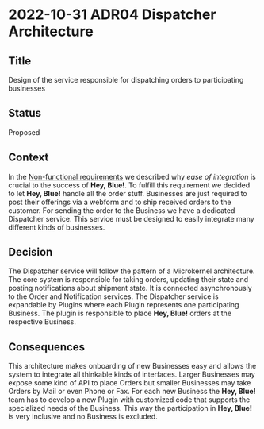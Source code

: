# 2022-10-31 ADR04 Dispatcher Architecture

## Title
Design of the service responsible for dispatching orders to participating businesses

## Status
Proposed

## Context
In the [Non-functional requirements](../requirements/non-functional-requirements.md) we described why *ease of integration* is crucial to the success of **Hey, Blue!**. To fulfill this requirement we decided to let **Hey, Blue!** handle all the order stuff. Businesses are just required to post their offerings via a webform and to ship received orders to the customer. For sending the order to the Business we have a dedicated Dispatcher service. This service must be designed to easily integrate many different kinds of businesses.

## Decision
The Dispatcher service will follow the pattern of a Microkernel architecture. The core system is responsible for taking orders, updating their state and posting notifications about shipment state. It is connected asynchronously to the Order and Notification services. The Dispatcher service is expandable by Plugins where each Plugin represents one participating Business. The plugin is responsible to place **Hey, Blue!** orders at the respective Business.

## Consequences
This architecture makes onboarding of new Businesses easy and allows the system to integrate all thinkable kinds of interfaces. Larger Businesses may expose some kind of API to place Orders but smaller Businesses may take Orders by Mail or even Phone or Fax. For each new Business the **Hey, Blue!** team has to develop a new Plugin with customized code that supports the specialized needs of the Business. This way the participation in **Hey, Blue!** is very inclusive and no Business is excluded.